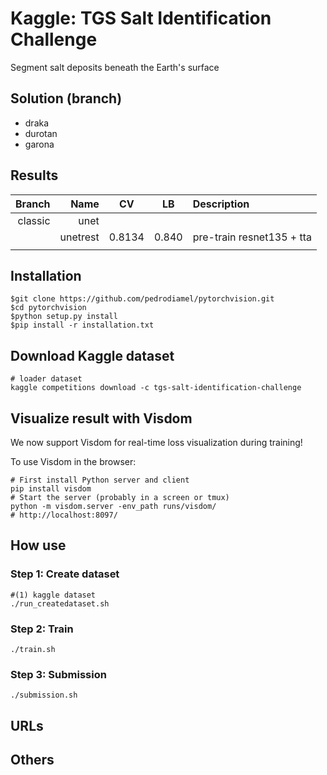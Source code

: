 
# Kaggle: TGS Salt Identification Challenge
Segment salt deposits beneath the Earth's surface

## Solution (branch)

- draka
- durotan
- garona

## Results

| Branch   | Name     | CV      | LB    | Description               |
|---------:|---------:|:-------:|:-----:|:--------------------------|
| classic  | unet     |         |       |                           |
|          | unetrest | 0.8134  | 0.840 | pre-train resnet135 + tta |
|          |          |         |       |                           |



## Installation

    $git clone https://github.com/pedrodiamel/pytorchvision.git
    $cd pytorchvision
    $python setup.py install
    $pip install -r installation.txt

## Download Kaggle dataset
    
    # loader dataset 
    kaggle competitions download -c tgs-salt-identification-challenge

## Visualize result with Visdom

We now support Visdom for real-time loss visualization during training!

To use Visdom in the browser:

    # First install Python server and client 
    pip install visdom
    # Start the server (probably in a screen or tmux)
    python -m visdom.server -env_path runs/visdom/
    # http://localhost:8097/


## How use

### Step 1: Create dataset

    #(1) kaggle dataset
    ./run_createdataset.sh 

### Step 2: Train

    ./train.sh
    
### Step 3: Submission

    ./submission.sh

## URLs


## Others

